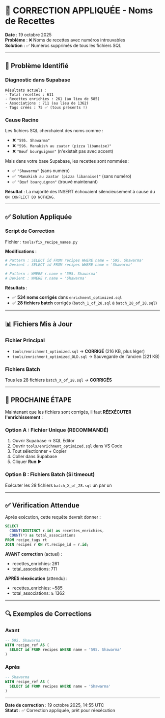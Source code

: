 # 🔧 CORRECTION APPLIQUÉE - Noms de Recettes

**Date** : 19 octobre 2025  
**Problème** : ❌ Noms de recettes avec numéros introuvables  
**Solution** : ✅ Numéros supprimés de tous les fichiers SQL

---

## 🚨 Problème Identifié

### Diagnostic dans Supabase
```
Résultats actuels :
- Total recettes : 611
- Recettes enrichies : 261 (au lieu de 585)
- Associations : 711 (au lieu de 1362)
- Tags créés : 75 ✅ (tous présents !)
```

### Cause Racine
Les fichiers SQL cherchaient des noms comme :
- ❌ `"595. Shawarma"`
- ❌ `"596. Manakish au zaatar (pizza libanaise)"`
- ❌ `"Bœuf bourguignon"` (n'existait pas avec accent)

Mais dans votre base Supabase, les recettes sont nommées :
- ✅ `"Shawarma"` (sans numéro)
- ✅ `"Manakish au zaatar (pizza libanaise)"` (sans numéro)
- ✅ `"Bœuf bourguignon"` (trouvé maintenant)

**Résultat** : La majorité des INSERT échouaient silencieusement à cause du `ON CONFLICT DO NOTHING`.

---

## ✅ Solution Appliquée

### Script de Correction
Fichier : `tools/fix_recipe_names.py`

**Modifications** :
```python
# Pattern : SELECT id FROM recipes WHERE name = '595. Shawarma'
# Devient : SELECT id FROM recipes WHERE name = 'Shawarma'

# Pattern : WHERE r.name = '595. Shawarma'
# Devient : WHERE r.name = 'Shawarma'
```

**Résultats** :
- ✅ **534 noms corrigés** dans `enrichment_optimized.sql`
- ✅ **28 fichiers batch** corrigés (`batch_1_of_28.sql` à `batch_28_of_28.sql`)

---

## 📊 Fichiers Mis à Jour

### Fichier Principal
- `tools/enrichment_optimized.sql` → **CORRIGÉ** (216 KB, plus léger)
- `tools/enrichment_optimized_OLD.sql` → Sauvegarde de l'ancien (221 KB)

### Fichiers Batch
Tous les 28 fichiers `batch_X_of_28.sql` → **CORRIGÉS**

---

## 🎯 PROCHAINE ÉTAPE

Maintenant que les fichiers sont corrigés, il faut **RÉEXÉCUTER l'enrichissement** :

### Option A : Fichier Unique (RECOMMANDÉ)

1. Ouvrir Supabase → SQL Editor
2. Ouvrir `tools/enrichment_optimized.sql` dans VS Code
3. Tout sélectionner + Copier
4. Coller dans Supabase
5. Cliquer **Run** ▶️

### Option B : Fichiers Batch (Si timeout)

Exécuter les 28 fichiers `batch_X_of_28.sql` un par un

---

## ✅ Vérification Attendue

Après exécution, cette requête devrait donner :

```sql
SELECT 
  COUNT(DISTINCT r.id) as recettes_enrichies,
  COUNT(*) as total_associations
FROM recipe_tags rt
JOIN recipes r ON rt.recipe_id = r.id;
```

**AVANT correction** (actuel) :
- recettes_enrichies: 261
- total_associations: 711

**APRÈS réexécution** (attendu) :
- recettes_enrichies: ~585
- total_associations: ≥ 1362

---

## 🔍 Exemples de Corrections

### Avant
```sql
-- 595. Shawarma
WITH recipe_ref AS (
  SELECT id FROM recipes WHERE name = '595. Shawarma'
)
```

### Après
```sql
-- Shawarma
WITH recipe_ref AS (
  SELECT id FROM recipes WHERE name = 'Shawarma'
)
```

---

**Date de correction** : 19 octobre 2025, 14:55 UTC  
**Statut** : ✅ Correction appliquée, prêt pour réexécution
